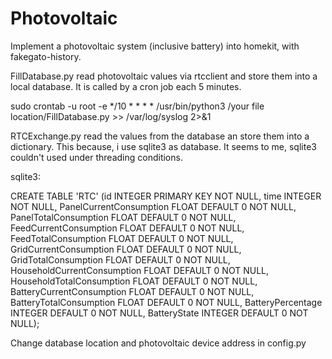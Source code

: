 # Photovoltaic

Implement a photovoltaic system (inclusive battery) into homekit, with fakegato-history.

FillDatabase.py read photovoltaic values via rtcclient and store them into a local database.
It is called by a cron job each 5 minutes. 

sudo crontab -u root -e
*/10 * * * * /usr/bin/python3 /your file location/FillDatabase.py >> /var/log/syslog 2>&1

RTCExchange.py read the values from the database an store them into a dictionary. This because, i use sqlite3 as database. It seems to me, sqlite3 couldn't used under threading conditions.

sqlite3:

CREATE TABLE 'RTC' (id INTEGER PRIMARY KEY NOT NULL, time INTEGER NOT NULL, PanelCurrentConsumption FLOAT DEFAULT 0 NOT NULL, PanelTotalConsumption FLOAT DEFAULT 0 NOT NULL, FeedCurrentConsumption FLOAT DEFAULT 0 NOT NULL, FeedTotalConsumption FLOAT DEFAULT 0 NOT NULL, GridCurrentConsumption FLOAT DEFAULT 0 NOT NULL, GridTotalConsumption FLOAT DEFAULT 0 NOT NULL, HouseholdCurrentConsumption FLOAT DEFAULT 0 NOT NULL, HouseholdTotalConsumption FLOAT DEFAULT 0 NOT NULL, BatteryCurrentConsumption FLOAT DEFAULT 0 NOT NULL, BatteryTotalConsumption FLOAT DEFAULT 0 NOT NULL, BatteryPercentage INTEGER DEFAULT 0 NOT NULL, BatteryState INTEGER DEFAULT 0 NOT NULL);

Change database location and photovoltaic device address in config.py

